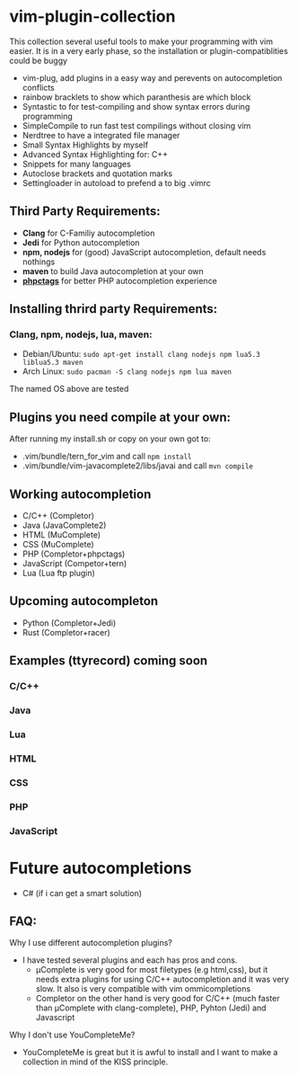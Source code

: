# vim-plugin-collection

This collection several useful tools to make your programming with vim easier.
It is in a very early phase, so the installation or plugin-compatiblities could be buggy

* vim-plug, add plugins in a easy way and perevents on autocompletion conflicts
* rainbow bracklets to show which paranthesis are which block 
* Syntastic to for test-compiling and show syntax errors during programming
* SimpleCompile to run fast test compilings without closing vim
* Nerdtree to have a integrated file manager 
* Small Syntax Highlights by myself
* Advanced Syntax Highlighting for: C++
* Snippets for many languages 
* Autoclose brackets and quotation marks
* Settingloader in autoload to prefend a to big .vimrc


## Third Party Requirements:
* __Clang__ for C-Familiy autocompletion
* __Jedi__ for Python autocompletion
* __npm, nodejs__ for (good) JavaScript autocompletion, default needs nothings
* __maven__ to build Java autocompletion at your own
* [__phpctags__](https://github.com/vim-php/phpctags) for better PHP autocompletion experience


## Installing thrird party Requirements:

### Clang, npm, nodejs, lua, maven:
* Debian/Ubuntu: `sudo apt-get install clang nodejs npm lua5.3 liblua5.3 maven`
* Arch Linux: `sudo pacman -S clang nodejs npm lua maven`

The named OS above are tested

## Plugins you need compile at your own:
After running my install.sh or copy on your own got to:
* .vim/bundle/tern_for_vim and call `npm install`
* .vim/bundle/vim-javacomplete2/libs/javai and call `mvn compile`

## Working autocompletion

* C/C++ (Completor) 
* Java (JavaComplete2)
* HTML (MuComplete)
* CSS (MuComplete)
* PHP (Completor+phpctags)
* JavaScript (Competor+tern)
* Lua (Lua ftp plugin)

## Upcoming autocompleton

* Python (Completor+Jedi)
* Rust (Completor+racer)

## Examples (ttyrecord) coming soon

### C/C++

### Java

### Lua

### HTML

### CSS

### PHP

### JavaScript


# Future autocompletions

* C# (if i can get a smart solution)


## FAQ:

Why I use different autocompletion plugins?
* I have tested several plugins and each has pros and cons.
  * µComplete is very good for most filetypes (e.g html,css), but it needs extra plugins for using C/C++ autocompletion and it was very slow. It also is very compatible with vim ommicompletions
  * Completor on the other hand is very good for C/C++ (much faster than µComplete with clang-complete), PHP, Pyhton (Jedi) and Javascript

Why I don't use YouCompleteMe?
* YouCompleteMe is great but it is awful to install and I want to make a collection in mind of the KISS principle.

